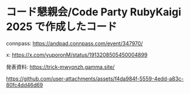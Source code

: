 # コード懇親会/Code Party RubyKaigi 2025 で作成したコード

connpass: https://andpad.connpass.com/event/347970/

x: https://x.com/yuporonM/status/1913208505450004899

発表資料: https://trick-mwyonzh.gamma.site/



https://github.com/user-attachments/assets/f4da984f-5559-4edd-a83c-80fc4dd46d69

